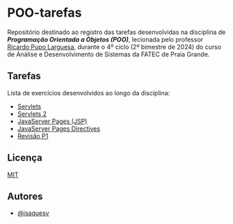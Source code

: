 
# POO-tarefas

Repositório destinado ao registro das tarefas desenvolvidas na disciplina de ***Programação Orientada a Objetos (POO)***, lecionada pelo professor [Ricardo Pupo Larguesa](https://github.com/larguesa), durante o 4º ciclo (2º bimestre de 2024) do curso de Análise e Desenvolvimento de Sistemas da FATEC de Praia Grande.

## Tarefas

Lista de exercícios desenvolvidos ao longo da disciplina:

 - [Servlets](https://github.com/isaquesv/POO-tarefas/tree/main/aula4_Servlets)
 - [Servlets 2](https://github.com/isaquesv/POO-tarefas/tree/main/aula5_Servlets_II)
 - [JavaServer Pages (JSP)](https://github.com/isaquesv/POO-tarefas/tree/main/aula6_JavaServerPages)
 - [JavaServer Pages Directives](https://github.com/isaquesv/POO-tarefas/tree/main/aula7_JSP_Directives)
 - [Revisão P1](https://github.com/isaquesv/POO-tarefas/tree/main/aula8_Revisao_P1)

## Licença

[MIT](https://choosealicense.com/licenses/mit/)

## Autores

- [@isaquesv](https://www.github.com/isaquesv)
